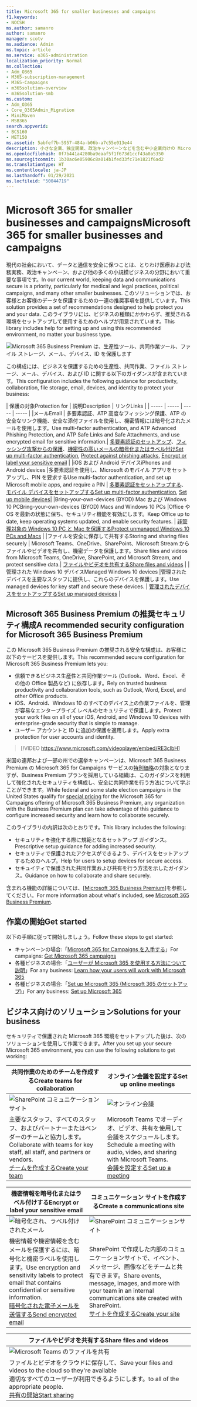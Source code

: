 ```yaml
---
title: Microsoft 365 for smaller businesses and campaigns
f1.keywords:
- NOCSH
ms.author: samanro
author: samanro
manager: scotv
ms.audience: Admin
ms.topic: article
ms.service: o365-administration
localization_priority: Normal
ms.collection:
- Adm_O365
- M365-subscription-management
- M365-Campaigns
- m365solution-overview
- m365solution-smb
ms.custom:
- Adm_O365
- Core_O365Admin_Migration
- MiniMaven
- MSB365
search.appverid:
- BCS160
- MET150
ms.assetid: 5abfef7b-5957-484a-b06b-a7c55e013e44
description: 小さな企業、独立開業、政治キャンペーンなどを含む中小企業向けの Microsoft 365 ガイダンス。
ms.openlocfilehash: 0f7b441a4280ba9eaaf5f1f673d1ccf43a0a5350
ms.sourcegitcommit: 1b30ac6e05906c8a014b1fed33fc71e1821f6ad2
ms.translationtype: HT
ms.contentlocale: ja-JP
ms.lasthandoff: 01/29/2021
ms.locfileid: "50044719"
---
```

<a name="microsoft-365-for-smaller-businesses-and-campaigns"></a><span data-ttu-id="d1d6e-103">Microsoft 365 for smaller businesses and campaigns</span><span class="sxs-lookup"><span data-stu-id="d1d6e-103">Microsoft 365 for smaller businesses and campaigns</span></span>
===========================

<span data-ttu-id="d1d6e-104">現代の社会において、データと通信を安全に保つことは、とりわけ医療および法務実務、政治キャンペーン、および他の多くの小規模ビジネスの分野において重要な事項です。</span><span class="sxs-lookup"><span data-stu-id="d1d6e-104">In our current world, keeping data and communications secure is a priority, particularly for medical and legal practices, political campaigns, and many other smaller businesses.</span></span> <span data-ttu-id="d1d6e-105">このソリューションでは、お客様とお客様のデータを保護するための一連の推奨事項を提供しています。</span><span class="sxs-lookup"><span data-stu-id="d1d6e-105">This solution provides a set of recommendations designed to help protect you and your data.</span></span> <span data-ttu-id="d1d6e-106">このライブラリには、ビジネスの種類にかかわらず、推奨される環境をセットアップして使用するためのヘルプが用意されています。</span><span class="sxs-lookup"><span data-stu-id="d1d6e-106">This library includes help for setting up and using this recommended environment, no matter your business type.</span></span>


![Microsoft 365 Business Premium は、生産性ツール、共同作業ツール、ファイル ストレージ、メール、デバイス、ID を保護します](../media/M365-WhatIsIt-SecurityFocus.png)

<span data-ttu-id="d1d6e-108">この構成には、ビジネスを保護するための生産性、共同作業、ファイル ストレージ、メール、デバイス、および ID に関する以下のガイダンスが含まれています。</span><span class="sxs-lookup"><span data-stu-id="d1d6e-108">This configuration includes the following guidance for productivity, collaboration, file storage, email, devices, and identity to protect your business:</span></span>

| <span data-ttu-id="d1d6e-109">保護の対象</span><span class="sxs-lookup"><span data-stu-id="d1d6e-109">Protection for</span></span> | <span data-ttu-id="d1d6e-110">説明</span><span class="sxs-lookup"><span data-stu-id="d1d6e-110">Description</span></span> | <span data-ttu-id="d1d6e-111">リンク</span><span class="sxs-lookup"><span data-stu-id="d1d6e-111">Links</span></span> |
| ----- | ----- | ----- | ----- |
|<span data-ttu-id="d1d6e-112">メール</span><span class="sxs-lookup"><span data-stu-id="d1d6e-112">Email</span></span> | <span data-ttu-id="d1d6e-113">多要素認証、ATP 高度なフィッシング保護、ATP の安全なリンク機能、安全な添付ファイルを使用し、機密情報には暗号化されたメールを使用します。</span><span class="sxs-lookup"><span data-stu-id="d1d6e-113">Use multi-factor authentication, and ATP Advanced Phishing Protection, and ATP Safe Links and Safe Attachments, and use encrypted email for sensitive information.</span></span>| <span data-ttu-id="d1d6e-114">[多要素認証のセットアップ](m365-campaigns-multifactor-authenication.md)、[フィッシング攻撃からの保護](m365-campaigns-phishing-and-attacks.md)、[機密性の高いメールの暗号化またはラベル付け](send-encrypted-email.md)</span><span class="sxs-lookup"><span data-stu-id="d1d6e-114">[Set up multi-factor authentication](m365-campaigns-multifactor-authenication.md), [Protect against phishing attacks](m365-campaigns-phishing-and-attacks.md), [Encrypt or label your sensitive email](send-encrypted-email.md)</span></span> |
|<span data-ttu-id="d1d6e-115">iOS および Android デバイス</span><span class="sxs-lookup"><span data-stu-id="d1d6e-115">iPhones and Android devices</span></span> |<span data-ttu-id="d1d6e-116">多要素認証を使用し、Microsoft のモバイル アプリをセットアップし、PIN を要求する</span><span class="sxs-lookup"><span data-stu-id="d1d6e-116">Use multi-factor authentication, and set up Microsoft mobile apps, and require a PIN</span></span> | <span data-ttu-id="d1d6e-117">[多要素認証をセットアップする](m365-campaigns-multifactor-authenication.md)、[モバイル デバイスをセットアップする](../business/set-up-mobile-devices.md?toc=/microsoft-365/campaigns/toc.json)</span><span class="sxs-lookup"><span data-stu-id="d1d6e-117">[Set up multi-factor authentication](m365-campaigns-multifactor-authenication.md), [Set up mobile devices](../business/set-up-mobile-devices.md?toc=/microsoft-365/campaigns/toc.json)</span></span>|
|<span data-ttu-id="d1d6e-118">Bring-your-own-devices (BYOD) Mac および Windows 10 PC</span><span class="sxs-lookup"><span data-stu-id="d1d6e-118">Bring-your-own-devices (BYOD) Macs and Windows 10 PCs</span></span> |<span data-ttu-id="d1d6e-119">Office や OS を最新の状態に保ち、セキュリティ機能を有効にします。</span><span class="sxs-lookup"><span data-stu-id="d1d6e-119">Keep Office up to date, keep operating systems updated, and enable security features.</span></span> | [<span data-ttu-id="d1d6e-120">非管理対象の Windows 10 PC と Mac を保護する</span><span class="sxs-lookup"><span data-stu-id="d1d6e-120">Protect unmanaged Windows 10 PCs and Macs</span></span>](m365-campaigns-protect-pcs-macs.md) |
|<span data-ttu-id="d1d6e-121">ファイルを安全に保存して共有する</span><span class="sxs-lookup"><span data-stu-id="d1d6e-121">Storing and sharing files securely</span></span> | <span data-ttu-id="d1d6e-122">Microsoft Teams、OneDrive、SharePoint、Microsoft Stream からファイルやビデオを共有し、機密データを保護します。</span><span class="sxs-lookup"><span data-stu-id="d1d6e-122">Share files and videos from Microsoft Teams, OneDrive, SharePoint, and Microsoft Stream, and protect sensitive data.</span></span>| [<span data-ttu-id="d1d6e-123">ファイルやビデオを共有する</span><span class="sxs-lookup"><span data-stu-id="d1d6e-123">Share files and videos</span></span>](share-files-and-videos.md) |
|<span data-ttu-id="d1d6e-124">管理された Windows 10 デバイス</span><span class="sxs-lookup"><span data-stu-id="d1d6e-124">Managed Windows 10 devices</span></span> |<span data-ttu-id="d1d6e-125">管理されたデバイスを主要なスタッフに提供し、これらのデバイスを保護します。</span><span class="sxs-lookup"><span data-stu-id="d1d6e-125">Use managed devices for key staff and secure these devices.</span></span> | [<span data-ttu-id="d1d6e-126">管理されたデバイスをセットアップする</span><span class="sxs-lookup"><span data-stu-id="d1d6e-126">Set up managed devices</span></span>](../business/set-up-windows-devices.md?toc=/microsoft-365/campaigns/toc.json) |

<a name="a-recommended-security-configuration-for-microsoft-365-business-premium"></a><span data-ttu-id="d1d6e-127">Microsoft 365 Business Premium の推奨セキュリティ構成</span><span class="sxs-lookup"><span data-stu-id="d1d6e-127">A recommended security configuration for Microsoft 365 Business Premium</span></span>
------------------------------------

<span data-ttu-id="d1d6e-128">この Microsoft 365 Business Premium の推奨される安全な構成は、お客様に以下のサービスを提供します。</span><span class="sxs-lookup"><span data-stu-id="d1d6e-128">This recommended secure configuration for Microsoft 365 Business Premium lets you:</span></span>

- <span data-ttu-id="d1d6e-129">信頼できるビジネス生産性と共同作業ツール (Outlook、Word、Excel、その他の Office 製品など) に依存します。</span><span class="sxs-lookup"><span data-stu-id="d1d6e-129">Rely on trusted business productivity and collaboration tools, such as Outlook, Word, Excel, and other Office products.</span></span>
- <span data-ttu-id="d1d6e-130">iOS、Android、Windows 10 のすべてのデバイス上の作業ファイルを、管理が容易なエンタープライズ レベルのセキュリティで保護します。</span><span class="sxs-lookup"><span data-stu-id="d1d6e-130">Protect your work files on all of your iOS, Android, and Windows 10 devices with enterprise-grade security that is simple to manage.</span></span>
- <span data-ttu-id="d1d6e-131">ユーザー アカウントと ID に追加の保護を適用します。</span><span class="sxs-lookup"><span data-stu-id="d1d6e-131">Apply extra protection for user accounts and identity.</span></span>

> [!VIDEO https://www.microsoft.com/videoplayer/embed/RE3clbH]

<span data-ttu-id="d1d6e-132">米国の連邦および一部の州での選挙キャンペーンは、Microsoft 365 Business Premium の Microsoft 365 for Campaigns サービスの[特別価格](get-microsoft-365-campaigns.md)の対象となりますが、Business Premium プランを採用している組織は、このガイダンスを利用して強化されたセキュリティを構成し、安全に共同作業を行う方法について学ぶことができます。</span><span class="sxs-lookup"><span data-stu-id="d1d6e-132">While federal and some state election campaigns in the United States qualify for [special pricing](get-microsoft-365-campaigns.md) for the Microsoft 365 for Campaigns offering of Microsoft 365 Business Premium, any organization with the Business Premium plan can take advantage of this guidance to configure increased security and learn how to collaborate securely.</span></span>

<span data-ttu-id="d1d6e-133">このライブラリの内訳は次のとおりです。</span><span class="sxs-lookup"><span data-stu-id="d1d6e-133">This library includes the following:</span></span>

- <span data-ttu-id="d1d6e-134">セキュリティを強化する際に規範となるセットアップ ガイダンス。</span><span class="sxs-lookup"><span data-stu-id="d1d6e-134">Prescriptive setup guidance for adding increased security.</span></span>
- <span data-ttu-id="d1d6e-135">セキュリティで保護されたアクセスができるよう、デバイスをセットアップするためのヘルプ。</span><span class="sxs-lookup"><span data-stu-id="d1d6e-135">Help for users to setup devices for secure access.</span></span>
- <span data-ttu-id="d1d6e-136">セキュイティで保護された共同作業および共有を行う方法を示したガイダンス。</span><span class="sxs-lookup"><span data-stu-id="d1d6e-136">Guidance on how to collaborate and share securely.</span></span>

<span data-ttu-id="d1d6e-137">含まれる機能の詳細については、[[Microsoft 365 Business Premium]](https://www.microsoft.com/microsoft-365/business)を参照してください。</span><span class="sxs-lookup"><span data-stu-id="d1d6e-137">For more information about what's included, see [Microsoft 365 Business Premium](https://www.microsoft.com/microsoft-365/business).</span></span>

<a name="get-started"></a><span data-ttu-id="d1d6e-138">作業の開始</span><span class="sxs-lookup"><span data-stu-id="d1d6e-138">Get started</span></span>
--------------------------

<span data-ttu-id="d1d6e-139">以下の手順に従って開始しましょう。</span><span class="sxs-lookup"><span data-stu-id="d1d6e-139">Follow these steps to get started:</span></span>

- <span data-ttu-id="d1d6e-140">キャンペーンの場合:「[Microsoft 365 for Campaigns を入手する](get-microsoft-365-campaigns.md)」</span><span class="sxs-lookup"><span data-stu-id="d1d6e-140">For campaigns: [Get Microsoft 365 campaigns](get-microsoft-365-campaigns.md)</span></span>
- <span data-ttu-id="d1d6e-141">各種ビジネスの場合:「[ユーザーが Microsoft 365 を使用する方法について説明](m365-campaigns-users.md)」</span><span class="sxs-lookup"><span data-stu-id="d1d6e-141">For any business: [Learn how your users will work with Microsoft 365](m365-campaigns-users.md)</span></span>
- <span data-ttu-id="d1d6e-142">各種ビジネスの場合:「[Set up Microsoft 365 (Microsoft 365 のセットアップ)](microsoft-365-campaigns-setup-overview.md)」</span><span class="sxs-lookup"><span data-stu-id="d1d6e-142">For any business: [Set up Microsoft 365](microsoft-365-campaigns-setup-overview.md)</span></span>

<a name="solutions-for-your-business"></a><span data-ttu-id="d1d6e-143">ビジネス向けのソリューション</span><span class="sxs-lookup"><span data-stu-id="d1d6e-143">Solutions for your business</span></span>
--------------------------

<span data-ttu-id="d1d6e-144">セキュリティで保護された Microsoft 365 環境をセットアップした後は、次のソリューションを使用して作業できます。</span><span class="sxs-lookup"><span data-stu-id="d1d6e-144">After you set up your secure Microsoft 365 environment, you can use the following solutions to get working:</span></span>

| <span data-ttu-id="d1d6e-145">共同作業のためのチームを作成する</span><span class="sxs-lookup"><span data-stu-id="d1d6e-145">Create teams for collaboration</span></span> | <span data-ttu-id="d1d6e-146">オンライン会議を設定する</span><span class="sxs-lookup"><span data-stu-id="d1d6e-146">Set up online meetings</span></span> |
| ------------- | ------------- |
| ![SharePoint​​ コミュニケーション サイト](../media/sm-m365-democracy-teams-collab.png) | ![オンライン会議](../media/m365-democracy-teams-meetings.png) |
| <span data-ttu-id="d1d6e-149">主要なスタッフ、すべてのスタッフ、およびパートナーまたはベンダーのチームと協力します。</span><span class="sxs-lookup"><span data-stu-id="d1d6e-149">Collaborate with teams for key staff, all staff, and partners or vendors.</span></span><br>[<span data-ttu-id="d1d6e-150">チームを作成する</span><span class="sxs-lookup"><span data-stu-id="d1d6e-150">Create your team</span></span>](create-teams-for-collaboration.md) | <span data-ttu-id="d1d6e-151">Microsoft Teams でオーディオ、ビデオ、共有を使用して会議をスケジュールします。</span><span class="sxs-lookup"><span data-stu-id="d1d6e-151">Schedule a meeting with audio, video, and sharing with Microsoft Teams.</span></span><br>[<span data-ttu-id="d1d6e-152">会議を設定する</span><span class="sxs-lookup"><span data-stu-id="d1d6e-152">Set up a meeting</span></span>](set-up-meetings.md) |

| <span data-ttu-id="d1d6e-153">機密情報を暗号化またはラベル付けする</span><span class="sxs-lookup"><span data-stu-id="d1d6e-153">Encrypt or label your sensitive email</span></span> | <span data-ttu-id="d1d6e-154">コミュニケーション サイトを作成する</span><span class="sxs-lookup"><span data-stu-id="d1d6e-154">Create a communications site</span></span> |
| ------------- | ------------- |
| ![暗号化され、ラベル付けされたメール](../media/sm-m365-campaign-email-encrypt.png) | ![SharePoint​​ コミュニケーションサイト](../media/sm-m365-democracy-comms-site.png) |
| <span data-ttu-id="d1d6e-157">機密情報や機密情報を含むメールを保護するには、暗号化と機密ラベルを使用します。</span><span class="sxs-lookup"><span data-stu-id="d1d6e-157">Use encryption and sensitivity labels to protect email that contains confidential or sensitive information.</span></span><br>[<span data-ttu-id="d1d6e-158">暗号化された電子メールを送信する</span><span class="sxs-lookup"><span data-stu-id="d1d6e-158">Send encrypted email</span></span>](send-encrypted-email.md) | <span data-ttu-id="d1d6e-159">SharePoint で作成した内部のコミュニケーションサイトで、イベント、メッセージ、画像などをチームと共有できます。</span><span class="sxs-lookup"><span data-stu-id="d1d6e-159">Share events, message, images, and more with your team in an internal communications site created with SharePoint.</span></span><br>[<span data-ttu-id="d1d6e-160">サイトを作成する</span><span class="sxs-lookup"><span data-stu-id="d1d6e-160">Create your site</span></span>](create-communications-site.md) |

| <span data-ttu-id="d1d6e-161">ファイルやビデオを共有する</span><span class="sxs-lookup"><span data-stu-id="d1d6e-161">Share files and videos</span></span> |
| ------------- |
| ![Microsoft Teams のファイルを共有](../media/m365-democracy-teams-sharefiles.png) |
| <span data-ttu-id="d1d6e-163">ファイルとビデオをクラウドに保存して、</span><span class="sxs-lookup"><span data-stu-id="d1d6e-163">Save your files and videos to the cloud so they're available</span></span> <br><span data-ttu-id="d1d6e-164">適切なすべてのユーザーが利用できるようにします。</span><span class="sxs-lookup"><span data-stu-id="d1d6e-164">to all of the appropriate people.</span></span><br>[<span data-ttu-id="d1d6e-165">共有の開始</span><span class="sxs-lookup"><span data-stu-id="d1d6e-165">Start sharing</span></span>](share-files-and-videos.md) |

